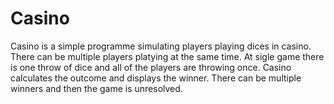 # Casino

Casino is a simple programme simulating players playing dices in casino.
There can be multiple players platying at the same time.
At sigle game there is one throw of dice and all of the players are throwing once.
Casino calculates the outcome and displays the winner.
There can be multiple winners and then the game is unresolved.
